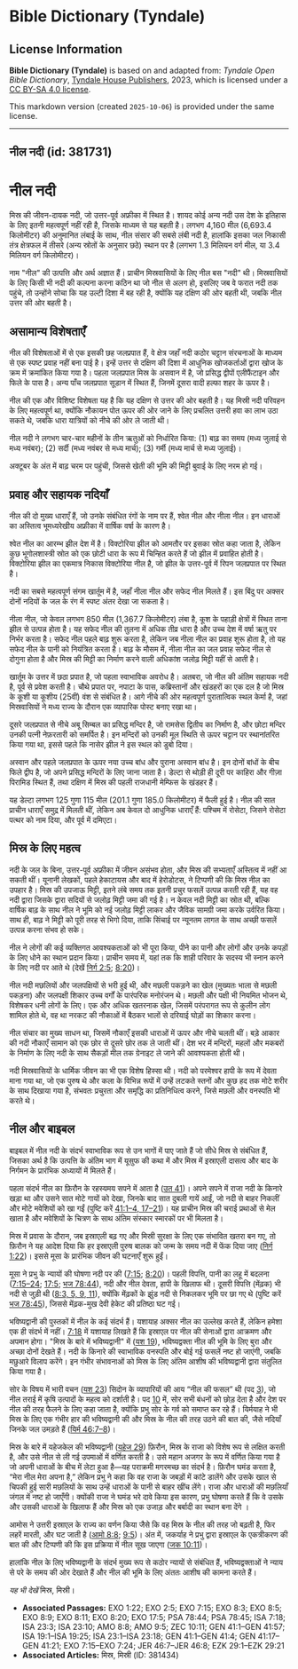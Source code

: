 # Bible Dictionary (Tyndale)

## License Information

**Bible Dictionary (Tyndale)** is based on and adapted from: _Tyndale Open Bible Dictionary_, [Tyndale House Publishers](https://tyndaleopenresources.com/), 2023, which is licensed under a [CC BY-SA 4.0 license](https://creativecommons.org/licenses/by-sa/4.0/legalcode.en).

This markdown version (created `2025-10-06`) is provided under the same license.



--------------------------------

## नील नदी (id: 381731)

नील नदी
=======

मिस्र की जीवन\-दायक नदी, जो उत्तर\-पूर्व अफ्रीका में स्थित है। शायद कोई अन्य नदी उस देश के इतिहास के लिए इतनी महत्वपूर्ण नहीं रही है, जिसके माध्यम से यह बहती है। लगभग 4,160 मील (6,693\.4 किलोमीटर) की अनुमानित लंबाई के साथ, नील संसार की सबसे लंबी नदी है, हालांकि इसका जल निकासी तंत्र क्षेत्रफल में तीसरे (अन्य स्रोतों के अनुसार छठे) स्थान पर है (लगभग 1\.3 मिलियन वर्ग मील, या 3\.4 मिलियन वर्ग किलोमीटर)।

नाम "नील" की उत्पत्ति और अर्थ अज्ञात हैं। प्राचीन मिस्रवासियों के लिए नील बस "नदी" थी। मिस्रवासियों के लिए किसी भी नदी की कल्पना करना कठिन था जो नील से अलग हो, इसलिए जब वे फरात नदी तक पहुंचे, तो उन्होंने सोचा कि यह उल्टी दिशा में बह रही है, क्योंकि यह दक्षिण की ओर बहती थी, जबकि नील उत्तर की ओर बहती है।

असामान्य विशेषताएँ
------------------

नील की विशेषताओं में से एक इसकी छह जलप्रपात हैं, वे क्षेत्र जहाँ नदी कठोर चट्टान संरचनाओं के माध्यम से एक स्पष्ट प्रवाह नहीं बना पाई है। इन्हें उत्तर से दक्षिण की दिशा में आधुनिक खोजकर्ताओं द्वारा खोज के क्रम में क्रमांकित किया गया है। पहला जलप्रपात मिस्र के असवान में है, जो प्रसिद्ध द्वीपों एलीफैंटाइन और फिले के पास है। अन्य पाँच जलप्रपात सूडान में स्थित हैं, जिनमें दूसरा वादी हल्फा शहर के ऊपर है।

नील की एक और विशिष्ट विशेषता यह है कि यह दक्षिण से उत्तर की ओर बहती है। यह मिस्री नदी परिवहन के लिए महत्वपूर्ण था, क्योंकि नौकायन पोत ऊपर की ओर जाने के लिए प्रचलित उत्तरी हवा का लाभ उठा सकते थे, जबकि धारा यात्रियों को नीचे की ओर ले जाती थी।

नील नदी ने लगभग चार\-चार महीनों के तीन ऋतुओं को निर्धारित किया: (1\) बाढ़ का समय (मध्य जुलाई से मध्य नवंबर); (2\) सर्दी (मध्य नवंबर से मध्य मार्च); (3\) गर्मी (मध्य मार्च से मध्य जुलाई)।

अक्टूबर के अंत में बाढ़ चरम पर पहुंची, जिससे खेती की भूमि की मिट्टी बुवाई के लिए नरम हो गई।

प्रवाह और सहायक नदियाँ
----------------------

नील की दो मुख्य धाराएँ हैं, जो उनके संबंधित रंगों के नाम पर हैं, श्वेत नील और नीला नील। इन धाराओं का अस्तित्व भूमध्यरेखीय अफ्रीका में वार्षिक वर्षा के कारण है।

श्वेत नील का आरम्भ झील देश में है। विक्टोरिया झील को आमतौर पर इसका स्रोत कहा जाता है, लेकिन कुछ भूगोलशास्त्री स्रोत को एक छोटी धारा के रूप में चिन्हित करते हैं जो झील में प्रवाहित होती है। विक्टोरिया झील का एकमात्र निकास विक्टोरिया नील है, जो झील के उत्तर\-पूर्व में रिपन जलप्रपात पर स्थित है।

नदी का सबसे महत्वपूर्ण संगम खार्तूम में है, जहाँ नीला नील और सफेद नील मिलते हैं। इस बिंदु पर अक्सर दोनों नदियों के जल के रंग में स्पष्ट अंतर देखा जा सकता है।

नीला नील, जो केवल लगभग 850 मील (1,367\.7 किलोमीटर) लंबा है, कूश के पहाड़ी क्षेत्रों में स्थित ताना झील से उत्पन्न होता है। यह सफेद नील की तुलना में अधिक तीव्र धारा है और उच्च देश में वर्षा ऋतु पर निर्भर करता है। सफेद नील पहले बाढ़ शुरू करता है, लेकिन जब नीला नील का प्रवाह शुरू होता है, तो यह सफेद नील के पानी को नियंत्रित करता है। बाढ़ के मौसम में, नीला नील का जल प्रवाह सफेद नील से दोगुना होता है और मिस्र की मिट्टी का निर्माण करने वाली अधिकांश जलोढ़ मिट्टी यहीं से आती है।

खार्तूम के उत्तर में छठा प्रपात है, जो पहला स्वाभाविक अवरोध है। अतबरा, जो नील की अंतिम सहायक नदी है, पूर्व से प्रवेश करती है। चौथे प्रपात पर, नपाटा के पास, कब्रिस्तानों और खंडहरों का एक दल है जो मिस्र के कूशी या कूशीय (25वीं) वंश से संबंधित है। आगे नीचे की ओर महत्वपूर्ण पुरातात्विक स्थल केर्मा है, जहां मिस्रवासियों ने मध्य राज्य के दौरान एक व्यापारिक पोस्ट बनाए रखा था।

दूसरे जलप्रपात से नीचे अबू सिम्बल का प्रसिद्ध मन्दिर है, जो रामसेस द्वितीय का निर्माण है, और छोटा मन्दिर उनकी पत्नी नेफ़रतारी को समर्पित है। इन मन्दिरों को उनकी मूल स्थिति से ऊपर चट्टान पर स्थानांतरित किया गया था, इससे पहले कि नासेर झील ने इस स्थल को डुबो दिया।

अस्वान और पहले जलप्रपात के ऊपर नया उच्च बांध और पुराना अस्वान बांध है। इन दोनों बांधों के बीच फिले द्वीप है, जो अपने प्रसिद्ध मन्दिरों के लिए जाना जाता है। डेल्टा से थोड़ी ही दूरी पर काहिरा और गीज़ा पिरामिड स्थित हैं, तथा दक्षिण में मिस्र की पहली राजधानी मेम्फिस के खंडहर हैं।

यह डेल्टा लगभग 125 गुणा 115 मील (201\.1 गुणा 185\.0 किलोमीटर) में फैली हुई है। नील की सात प्राचीन धाराएँ समुद्र में मिलती थीं, लेकिन अब केवल दो आधुनिक धाराएँ हैं: पश्चिम में रोसेटा, जिसने रोसेटा पत्थर को नाम दिया, और पूर्व में दमिएटा।

मिस्र के लिए महत्व
------------------

नदी के जल के बिना, उत्तर\-पूर्व अफ्रीका में जीवन असंभव होता, और मिस्र की सभ्यताएँ अस्तित्व में नहीं आ सकती थीं। यूनानी लेखकों, पहले हेकाटायस और बाद में हेरोडोटस, ने टिप्पणी की कि मिस्र नील का उपहार है। मिस्र की उपजाऊ मिट्टी, इतने लंबे समय तक इतनी प्रचुर फसलें उत्पन्न करती रही हैं, यह वह नदी द्वारा जिसके द्वारा सदियों से जलोढ़ मिट्टी जमा की गई है। न केवल नदी मिट्टी का स्रोत थी, बल्कि वार्षिक बाढ़ के साथ नील ने भूमि को नई जलोढ़ मिट्टी लाकर और जैविक सामग्री जमा करके उर्वरित किया। साथ ही, बाढ़ ने मिट्टी को पूरी तरह से भिगो दिया, ताकि सिंचाई पर न्यूनतम लागत के साथ अच्छी फसलें उत्पन्न करना संभव हो सके।

नील ने लोगों की कई व्यक्तिगत आवश्यकताओं को भी पूरा किया, पीने का पानी और लोगों और उनके कपड़ों के लिए धोने का स्थान प्रदान किया। प्राचीन समय में, यहां तक कि शाही परिवार के सदस्य भी स्नान करने के लिए नदी पर आते थे (देखें [निर्ग 2:5](https://ref.ly/Exod2:5); [8:20](https://ref.ly/Exod8:20))।

नील नदी मछलियों और जलपक्षियों से भरी हुई थी, और मछली पकड़ने का खेल (मुख्यतः भाला से मछली पकड़ना) और जलपक्षी शिकार उच्च वर्गों के पारंपरिक मनोरंजन थे। मछली और पक्षी भी नियमित भोजन थे, विशेषकर धनी लोगों के लिए। एक और अधिक खतरनाक खेल, जिसमें परंपरागत रूप से कुलीन लोग शामिल होते थे, वह था नरकट की नौकाओं में बैठकर भालों से दरियाई घोड़ों का शिकार करना।

नील संचार का मुख्य साधन था, जिसमें नौकाएँ इसकी धाराओं में ऊपर और नीचे चलती थीं। बड़े आकार की नदी नौकाएँ सामान को एक छोर से दूसरे छोर तक ले जाती थीं। देश भर में मन्दिरों, महलों और मकबरों के निर्माण के लिए नदी के साथ सैकड़ों मील तक ग्रेनाइट ले जाने की आवश्यकता होती थी।

नदी मिस्रवासियों के धार्मिक जीवन का भी एक विशेष हिस्सा थी। नदी को परमेश्वर हापी के रूप में देवता माना गया था, जो एक पुरुष थे और कला के विभिन्न रूपों में उन्हें लटकते स्तनों और कुछ हद तक मोटे शरीर के साथ दिखाया गया है, संभवतः प्रचुरता और समृद्धि का प्रतिनिधित्व करने, जिसे मछली और वनस्पति भी करते थे।

नील और बाइबल
------------

बाइबल में नील नदी के संदर्भ स्वाभाविक रूप से उन भागों में पाए जाते हैं जो सीधे मिस्र से संबंधित हैं, जिसका अर्थ है कि उत्पत्ति के अंतिम भाग में यूसुफ की कथा में और मिस्र में इस्राएली दासत्व और बाद के निर्गमन के प्रारंभिक अध्यायों में मिलते हैं।

पहला संदर्भ नील का फ़िरौन के रहस्यमय सपने में आता है ([उत 41](https://ref.ly/Gen41:1-Gen41:57))। अपने सपने में राजा नदी के किनारे खड़ा था और उसने सात मोटे गायों को देखा, जिनके बाद सात दुबली गायें आईं, जो नदी से बाहर निकलीं और मोटे मवेशियों को खा गईं (पुष्टि करें [41:1–4, 17–21](https://ref.ly/Gen41:1-Gen41:4,Gen41:17-Gen41:21))। यह प्राचीन मिस्र की चराई प्रथाओं से मेल खाता है और मवेशियों के चित्रण के साथ अंतिम संस्कार स्मारकों पर भी मिलता है।

मिस्र में प्रवास के दौरान, जब इस्राएली बढ़ गए और मिस्री सुरक्षा के लिए एक संभावित खतरा बन गए, तो फ़िरौन ने यह आदेश दिया कि हर इस्राएली पुरुष बालक को जन्म के समय नदी में फेंक दिया जाए ([निर्ग 1:22](https://ref.ly/Exod1:22))। इससे मूसा के प्रारंभिक जीवन की घटनाएँ शुरू हुईं।

मूसा ने प्रभु के न्यायों की घोषणा नदी पर की ([7:15](https://ref.ly/Exod7:15); [8:20](https://ref.ly/Exod8:20))। पहली विपत्ति, पानी का लहू में बदलना ([7:15–24](https://ref.ly/Exod7:15-Exod7:24); [17:5](https://ref.ly/Exod17:5); [भज 78:44](https://ref.ly/Ps78:44)), नदी और नील देवता, हापी के खिलाफ थी। दूसरी विपत्ति (मेंढ़क) भी नदी से जुड़ी थी ([8:3, 5, 9, 11](https://ref.ly/Exod8:3,Exod8:5,Exod8:9,Exod8:11)), क्योंकि मेंढ़कों के झुंड नदी से निकलकर भूमि पर छा गए थे (पुष्टि करें [भज 78:45](https://ref.ly/Ps78:45)), जिससे मेंढ़क\-मुख देवी हेकेट की प्रतिष्ठा घट गई।

भविष्यद्वानी की पुस्तकों में नील के कई संदर्भ हैं। यशायाह अक्सर नील का उल्लेख करते हैं, लेकिन हमेशा एक ही संदर्भ में नहीं। [7:18](https://ref.ly/Isa7:18) में यशायाह लिखते हैं कि इस्राएल पर नील की सेनाओं द्वारा आक्रमण और अपमान होगा। "मिस्र के बारे में भविष्यद्वानी" में ([यश 19](https://ref.ly/Isa19:1-Isa19:25)), भविष्यद्वक्ता नील की भूमि के लिए बुरा और अच्छा दोनों देखते हैं। नदी के किनारे की स्वाभाविक वनस्पति और बोई गई फसलें नष्ट हो जाएंगी, जबकि मछुआरे विलाप करेंगे। इन गंभीर संभावनाओं को मिस्र के लिए अंतिम आशीष की भविष्यद्वानी द्वारा संतुलित किया गया है।

सोर के विषय में भारी वचन ([यश 23](https://ref.ly/Isa23:1-Isa23:18)) सिदोन के व्यापारियों की आय “नील की फसल” थी (पद [3](https://ref.ly/Isa23:3)), जो नील तराई में कृषि उत्पादों के महत्व को दर्शाती है। पद [10](https://ref.ly/Isa23:10) में, सोर सभी बंधनों को छोड़ देता है और देश पर नील की तरह फैलने के लिए कहा जाता है, क्योंकि प्रभु सोर के गर्व को समाप्त कर रहे हैं। यिर्मयाह ने भी मिस्र के लिए एक गंभीर हार की भविष्यद्वानी की और मिस्र के नील की तरह उठने की बात की, जैसे नदियाँ जिनके जल उमड़ते हैं ([यिर्म 46:7–8](https://ref.ly/Jer46:7-Jer46:8))।

मिस्र के बारे में यहेजकेल की भविष्यद्वानी ([यहेज 29](https://ref.ly/Ezek29:1-Ezek29:21)) फ़िरौन, मिस्र के राजा को विशेष रूप से लक्षित करती है, और उसे नील से ली गई उपमाओं में वर्णित करती है। उसे महान अजगर के रूप में वर्णित किया गया है जो अपनी धाराओं के बीच में लेटा हुआ है—यह पराक्रमी मगरमच्छ का संदर्भ है। फ़िरौन घमंड करता है, “मेरा नील मेरा अपना है,” लेकिन प्रभु ने कहा कि वह राजा के जबड़ों में कांटे डालेंगे और उसके खाल से चिपकी हुई सारी मछलियों के साथ उन्हें धाराओं के पानी से बाहर खींच लेंगे। राजा और धाराओं की मछलियाँ जंगल में नष्ट हो जाएँगी। क्योंकी राजा ने घमंड भरे दावे किया इस कारण, प्रभु घोषणा करते हैं कि वे उसके और उसकी धाराओं के खिलाफ हैं और मिस्र को एक उजाड़ और बर्बादी का स्थान बना देंगे । 

आमोस ने उत्तरी इस्राएल के राज्य का वर्णन किया जैसे कि वह मिस्र के नील की तरह जो बढ़ती है, फिर लहरें मारती, और घट जाती है ([आमो 8:8](https://ref.ly/Amos8:8); [9:5](https://ref.ly/Amos9:5))। अंत में, जकर्याह ने प्रभु द्वारा इस्राएल के एकत्रीकरण की बात की और टिप्पणी की कि इस प्रक्रिया में नील सूख जाएगा ([जक 10:11](https://ref.ly/Zech10:11))।

हालांकि नील के लिए भविष्यद्वानी के संदर्भ मुख्य रूप से कठोर न्यायों से संबंधित हैं, भविष्यद्वक्ताओं ने न्याय से परे के समय की ओर देखाते हैं और नील की भूमि के लिए अंततः आशीष की कामना करते हैं। 

*यह भी देखें* मिस्र, मिस्री। 

* **Associated Passages:** EXO 1:22; EXO 2:5; EXO 7:15; EXO 8:3; EXO 8:5; EXO 8:9; EXO 8:11; EXO 8:20; EXO 17:5; PSA 78:44; PSA 78:45; ISA 7:18; ISA 23:3; ISA 23:10; AMO 8:8; AMO 9:5; ZEC 10:11; GEN 41:1–GEN 41:57; ISA 19:1–ISA 19:25; ISA 23:1–ISA 23:18; GEN 41:1–GEN 41:4; GEN 41:17–GEN 41:21; EXO 7:15–EXO 7:24; JER 46:7–JER 46:8; EZK 29:1–EZK 29:21
* **Associated Articles:** मिस्र, मिस्री (ID: 381434)

